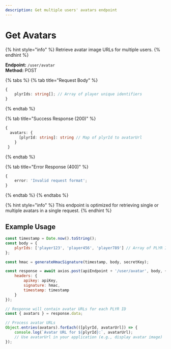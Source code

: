 ```yaml
---
description: Get multiple users' avatars endpoint
---
```


# Get Avatars

{% hint style="info" %} Retrieve avatar image URLs for multiple users. {% endhint %}

**Endpoint:** `/user/avatar`  
**Method:** POST

{% tabs %} {% tab title="Request Body" %}

```typescript
{
    plyrIds: string[]; // Array of player unique identifiers
}
```

{% endtab %}

{% tab title="Success Response (200)" %}

```typescript
{
  avatars: {
      [plyrId: string]: string // Map of plyrId to avatarUrl
    }
 }
```

{% endtab %}

{% tab title="Error Response (400)" %}

```typescript
{
    error: 'Invalid request format';
}
```

{% endtab %} {% endtabs %}

{% hint style="info" %} This endpoint is optimized for retrieving single or multiple avatars in a single request. {% endhint %}

## Example Usage

```javascript
const timestamp = Date.now().toString();
const body = {
    plyrIds: ['player123', 'player456', 'player789'] // Array of PLYR IDs
};

const hmac = generateHmacSignature(timestamp, body, secretKey);

const response = await axios.post(apiEndpoint + '/user/avatar', body, {
    headers: {
        apikey: apiKey,
        signature: hmac,
        timestamp: timestamp
    }
});

// Response will contain avatar URLs for each PLYR ID
const { avatars } = response.data;

// Process avatar URLs
Object.entries(avatars).forEach(([plyrId, avatarUrl]) => {
    console.log(`Avatar URL for ${plyrId}:`, avatarUrl);
    // Use avatarUrl in your application (e.g., display avatar image)
});
```
